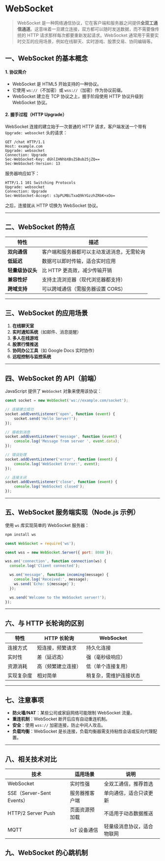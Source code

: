 #  WebSocket

> WebSocket 是一种网络通信协议，它在客户端和服务器之间提供**全双工通信通道**。这意味着一旦建立连接，双方都可以随时发送数据，而不需要像传统的 HTTP 请求那样每次都要重新发起请求。WebSocket 通常用于需要实时交互的应用场景，例如在线聊天、实时游戏、股票交易、协同编辑等。

## 一、WebSocket 的基本概念

#### 1. 协议简介
- WebSocket 是 HTML5 开始支持的一种协议。
- 它使用 `ws://`（不加密）或 `wss://`（加密）作为协议前缀。
- WebSocket 建立在 TCP 协议之上，握手阶段使用 HTTP 协议升级到 WebSocket 协议。

#### 2. 握手过程（HTTP Upgrade）
WebSocket 连接的建立始于一次普通的 HTTP 请求，客户端发送一个带有 `Upgrade: websocket` 头的请求：

```http
GET /chat HTTP/1.1
Host: example.com
Upgrade: websocket
Connection: Upgrade
Sec-WebSocket-Key: dGhlIHNhbXBsZSBub25jZQ==
Sec-WebSocket-Version: 13
```

服务器响应如下：

```http
HTTP/1.1 101 Switching Protocols
Upgrade: websocket
Connection: Upgrade
Sec-WebSocket-Accept: s3pPLMBiTxaQ9kYGzzhZRbK+xOo=
```

之后，连接就从 HTTP 切换为 WebSocket 协议。

---

## 二、WebSocket 的特点

| 特性 | 描述 |
|------|------|
| **双向通信** | 客户端和服务器都可以主动发送消息，无需轮询 |
| **低延迟** | 数据可以即时传输，适合实时应用 |
| **轻量级协议头** | 比 HTTP 更高效，减少传输开销 |
| **兼容性好** | 支持主流浏览器（现代浏览器都支持） |
| **跨域支持** | 可以跨域通信（需服务器设置 CORS） |

---

## 三、WebSocket 的应用场景

1. **在线聊天室**
2. **实时通知系统**（如邮件、消息提醒）
3. **多人在线游戏**
4. **股票行情推送**
5. **协同办公工具**（如 Google Docs 实时协作）
6. **远程控制与监控系统**

---

## 四、WebSocket 的 API（前端）

JavaScript 提供了 `WebSocket` 对象来使用该协议：

```javascript
const socket = new WebSocket('ws://example.com/socket');

// 连接建立成功
socket.addEventListener('open', function (event) {
    socket.send('Hello Server!');
});

// 接收到消息
socket.addEventListener('message', function (event) {
    console.log('Message from server ', event.data);
});

// 错误处理
socket.addEventListener('error', function (event) {
    console.log('WebSocket Error:', event);
});

// 连接关闭
socket.addEventListener('close', function (event) {
    console.log('WebSocket closed');
});
```

---

## 五、WebSocket 服务端实现（Node.js 示例）

使用 `ws` 库实现简单的 WebSocket 服务器：

```bash
npm install ws
```

```javascript
const WebSocket = require('ws');

const wss = new WebSocket.Server({ port: 8080 });

wss.on('connection', function connection(ws) {
  console.log('Client connected');

  ws.on('message', function incoming(message) {
    console.log('Received:', message);
    ws.send(`Echo: ${message}`);
  });

  ws.send('Welcome to the WebSocket server!');
});
```

---

## 六、与 HTTP 长轮询的区别

| 特性 | HTTP 长轮询 | WebSocket |
|------|--------------|-----------|
| 连接方式 | 短连接，频繁请求 | 持久化连接 |
| 实时性 | 差（延迟高） | 强（毫秒级响应） |
| 资源消耗 | 高（频繁建立连接） | 低（单个连接复用） |
| 实现复杂度 | 相对简单 | 稍复杂，需维护连接状态 |

---

## 七、注意事项

- **防火墙/NAT**：某些公司或家庭网络可能限制 WebSocket 流量。
- **重连机制**：WebSocket 断开后应有自动重连机制。
- **安全**：使用 `wss://` 加密连接，防止中间人攻击。
- **负载均衡**：WebSocket 是长连接，负载均衡器需支持粘性会话或反向代理配置。

---

## 八、相关技术对比

| 技术 | 适用场景 | 说明 |
|------|----------|------|
| WebSocket | 实时性强 | 全双工通信，推荐首选 |
| SSE（Server-Sent Events） | 服务器推客户端 | 单向通信，适合只读更新 |
| HTTP/2 Server Push | 页面资源预加载 | 不适用于动态数据推送 |
| MQTT | IoT 设备通信 | 轻量级消息协议，适合物联网 |

## 九、WebSocket 的心跳机制
